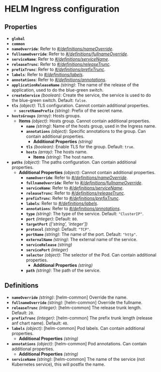 # HELM Ingress configuration

## Properties

- **`global`**
- **`common`**
- **`nameOverride`**: Refer to _[#/definitions/nameOverride](#definitions/nameOverride)_.
- **`fullnameOverride`**: Refer to _[#/definitions/fullnameOverride](#definitions/fullnameOverride)_.
- **`serviceName`**: Refer to _[#/definitions/serviceName](#definitions/serviceName)_.
- **`releaseTrunc`**: Refer to _[#/definitions/releaseTrunc](#definitions/releaseTrunc)_.
- **`prefixTrunc`**: Refer to _[#/definitions/prefixTrunc](#definitions/prefixTrunc)_.
- **`labels`**: Refer to _[#/definitions/labels](#definitions/labels)_.
- **`annotations`**: Refer to _[#/definitions/annotations](#definitions/annotations)_.
- **`applicationReleaseName`** _(string)_: The name of the release of the application, used to do the blue-green switch.
- **`createService`** _(boolean)_: Create the service, the service is used to do the blue-green switch. Default: `false`.
- **`tls`** _(object)_: TLS configuration. Cannot contain additional properties.
  - **`secretNamePrefix`** _(string)_: Prefix of the secret name.
- **`hostsGroups`** _(array)_: Hosts groups.
  - **Items** _(object)_: Hosts group. Cannot contain additional properties.
    - **`name`** _(string)_: Name of the hosts group, used in the Ingress name.
    - **`annotations`** _(object)_: Specific annotations to the group. Can contain additional properties.
      - **Additional Properties** _(string)_
    - **`tls`** _(boolean)_: Enable TLS for the group. Default: `true`.
    - **`hosts`** _(array)_: The hosts name.
      - **Items** _(string)_: The host name.
- **`paths`** _(object)_: The paths configuration. Can contain additional properties.
  - **Additional Properties** _(object)_: Cannot contain additional properties.
    - **`nameOverride`**: Refer to _[#/definitions/nameOverride](#definitions/nameOverride)_.
    - **`fullnameOverride`**: Refer to _[#/definitions/fullnameOverride](#definitions/fullnameOverride)_.
    - **`serviceName`**: Refer to _[#/definitions/serviceName](#definitions/serviceName)_.
    - **`releaseTrunc`**: Refer to _[#/definitions/releaseTrunc](#definitions/releaseTrunc)_.
    - **`prefixTrunc`**: Refer to _[#/definitions/prefixTrunc](#definitions/prefixTrunc)_.
    - **`labels`**: Refer to _[#/definitions/labels](#definitions/labels)_.
    - **`annotations`**: Refer to _[#/definitions/annotations](#definitions/annotations)_.
    - **`type`** _(string)_: The type of the service. Default: `"ClusterIP"`.
    - **`port`** _(integer)_: Default: `80`.
    - **`targetPort`** _(['string', 'integer'])_
    - **`protocol`** _(string)_: Default: `"TCP"`.
    - **`portName`** _(string)_: The name of the port. Default: `"http"`.
    - **`externalName`** _(string)_: The external name of the service.
    - **`serviceRelease`** _(string)_
    - **`servicePort`** _(integer)_
    - **`selector`** _(object)_: The selector of the Pod. Can contain additional properties.
      - **Additional Properties** _(string)_
    - **`path`** _(string)_: The path of the service.

## Definitions

- <a id="definitions/nameOverride"></a>**`nameOverride`** _(string)_: [helm-common] Override the name.
- <a id="definitions/fullnameOverride"></a>**`fullnameOverride`** _(string)_: [helm-common] Override the fullname.
- <a id="definitions/releaseTrunc"></a>**`releaseTrunc`** _(integer)_: [helm-common] The release trunk length. Default: `20`.
- <a id="definitions/prefixTrunc"></a>**`prefixTrunc`** _(integer)_: [helm-common] The prefix trunk length (release anf chart name). Default: `40`.
- <a id="definitions/labels"></a>**`labels`** _(object)_: [helm-common] Pod labels. Can contain additional properties.
  - **Additional Properties** _(string)_
- <a id="definitions/annotations"></a>**`annotations`** _(object)_: [helm-common] Pod annotations. Can contain additional properties.
  - **Additional Properties** _(string)_
- <a id="definitions/serviceName"></a>**`serviceName`** _(string)_: [helm-common] The name of the service (not Kubernetes service), this will postfix the name.
